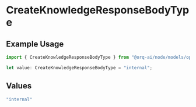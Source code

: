 # CreateKnowledgeResponseBodyType

## Example Usage

```typescript
import { CreateKnowledgeResponseBodyType } from "@orq-ai/node/models/operations";

let value: CreateKnowledgeResponseBodyType = "internal";
```

## Values

```typescript
"internal"
```